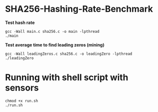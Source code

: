 # SHA256-Hashing-Rate-Benchmark

**Test hash rate**
```
gcc -Wall main.c sha256.c -o main -lpthread
./main
```
**Test average time to find leading zeros (mining)**
```
gcc -Wall leadingZeros.c sha256.c -o leadingZero -lpthread
./leadingZero
```

# Running with shell script with sensors
```
chmod +x run.sh
./run.sh
```
